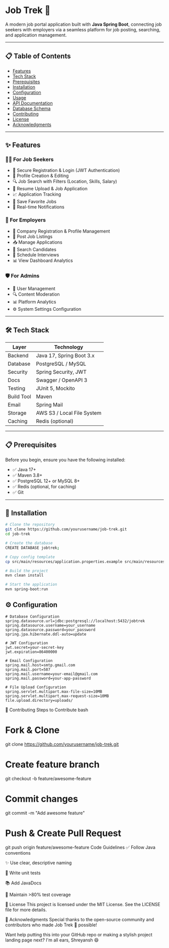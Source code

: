 # Job Trek 🚀

A modern job portal application built with **Java Spring Boot**, connecting job seekers with employers via a seamless platform for job posting, searching, and application management.

---

## 📋 Table of Contents
- [Features](#✨-features)
- [Tech Stack](#🛠️-tech-stack)
- [Prerequisites](#📋-prerequisites)
- [Installation](#🚀-installation)
- [Configuration](#⚙️-configuration)
- [Usage](#🔧-usage)
- [API Documentation](#📚-api-documentation)
- [Database Schema](#🗄️-database-schema)
- [Contributing](#🤝-contributing)
- [License](#📝-license)
- [Acknowledgments](#🙏-acknowledgments)

---

## ✨ Features

### 👨‍💼 For Job Seekers
- 🔐 Secure Registration & Login (JWT Authentication)
- 🧾 Profile Creation & Editing
- 🔍 Job Search with Filters (Location, Skills, Salary)
- 📎 Resume Upload & Job Application
- 📈 Application Tracking
- 📌 Save Favorite Jobs
- 🔔 Real-time Notifications

### 🏢 For Employers
- 📝 Company Registration & Profile Management
- 📣 Post Job Listings
- 📥 Manage Applications
- 🔎 Search Candidates
- 📅 Schedule Interviews
- 📊 View Dashboard Analytics

### 🛡️ For Admins
- 👥 User Management
- 🔍 Content Moderation
- 📊 Platform Analytics
- ⚙️ System Settings Configuration

---

## 🛠️ Tech Stack

| Layer      | Technology                         |
|------------|------------------------------------|
| Backend    | Java 17, Spring Boot 3.x           |
| Database   | PostgreSQL / MySQL                 |
| Security   | Spring Security, JWT               |
| Docs       | Swagger / OpenAPI 3                |
| Testing    | JUnit 5, Mockito                   |
| Build Tool | Maven                              |
| Email      | Spring Mail                        |
| Storage    | AWS S3 / Local File System         |
| Caching    | Redis (optional)                   |

---

## 📋 Prerequisites

Before you begin, ensure you have the following installed:
- ✅ Java 17+
- ✅ Maven 3.8+
- ✅ PostgreSQL 12+ or MySQL 8+
- ✅ Redis (optional, for caching)
- ✅ Git

---

## 🚀 Installation

```bash
# Clone the repository
git clone https://github.com/yourusername/job-trek.git
cd job-trek

# Create the database
CREATE DATABASE jobtrek;

# Copy config template
cp src/main/resources/application.properties.example src/main/resources/application.properties

# Build the project
mvn clean install

# Start the application
mvn spring-boot:run
```
## ⚙️ Configuration

```properties
# Database Configuration
spring.datasource.url=jdbc:postgresql://localhost:5432/jobtrek
spring.datasource.username=your_username
spring.datasource.password=your_password
spring.jpa.hibernate.ddl-auto=update

# JWT Configuration
jwt.secret=your-secret-key
jwt.expiration=86400000

# Email Configuration
spring.mail.host=smtp.gmail.com
spring.mail.port=587
spring.mail.username=your-email@gmail.com
spring.mail.password=your-app-password

# File Upload Configuration
spring.servlet.multipart.max-file-size=10MB
spring.servlet.multipart.max-request-size=10MB
file.upload.directory=uploads/

```
🤝 Contributing
Steps to Contribute
bash
# Fork & Clone
git clone https://github.com/yourusername/job-trek.git

# Create feature branch
git checkout -b feature/awesome-feature

# Commit changes
git commit -m "Add awesome feature"

# Push & Create Pull Request
git push origin feature/awesome-feature
Code Guidelines
✅ Follow Java conventions

✨ Use clear, descriptive naming

🧪 Write unit tests

📚 Add JavaDocs

💯 Maintain >80% test coverage

📝 License
This project is licensed under the MIT License. See the LICENSE file for more details.

🙏 Acknowledgments
Special thanks to the open-source community and contributors who made Job Trek 🚀 possible!

Want help putting this into your GitHub repo or making a stylish project landing page next? I'm all ears, Shreyansh 😄
